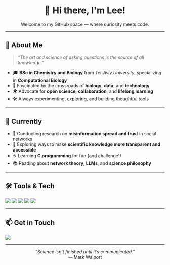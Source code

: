 <h1 align="center">👋 Hi there, I'm Lee!</h1>

<p align="center">
  Welcome to my GitHub space — where curiosity meets code.
</p>

---

## 🧠 About Me

> *“The art and science of asking questions is the source of all knowledge.”*

- 🎓 **BSc in Chemistry and Biology** from *Tel-Aviv University*, specializing in **Computational Biology**
- 🔬 Fascinated by the crossroads of **biology**, **data**, and **technology**
- 🌍 Advocate for **open science**, **collaboration**, and **lifelong learning**
- 🛠️ Always experimenting, exploring, and building thoughtful tools

---

## 🌱 Currently

- 🧪 Conducting research on **misinformation spread and trust** in social networks  
- 💭 Exploring ways to make **scientific knowledge more transparent and accessible**  
- ☕ Learning **C programming** for fun (and challenge!)  
- 📚 Reading about **network theory**, **LLMs**, and **science philosophy**

---

## 🛠️ Tools & Tech

<p>
  <img src="https://img.shields.io/badge/Python-3670A0?style=for-the-badge&logo=python&logoColor=white"/>
  <img src="https://img.shields.io/badge/R-276DC3?style=for-the-badge&logo=r&logoColor=white"/>
  <img src="https://img.shields.io/badge/C-00599C?style=for-the-badge&logo=c&logoColor=white"/>
  <img src="https://img.shields.io/badge/Markdown-000000?style=for-the-badge&logo=markdown&logoColor=white"/>
  <img src="https://img.shields.io/badge/Jupyter-F37626?style=for-the-badge&logo=jupyter&logoColor=white"/>
</p>

---

## 📫 Get in Touch

<p>
  <a href="mailto:halevilee@gmail.com"><img src="https://img.shields.io/badge/Email-halevilee@gmail.com-blue?style=flat-square&logo=gmail&logoColor=white"/></a>
</p>

---

<p align="center">
  <i>“Science isn’t finished until it’s communicated.”</i><br>
  — Mark Walport
</p>
